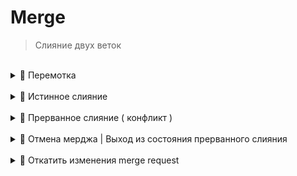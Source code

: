 
# Merge
> Слияние двух веток  

<br>

  
<details>
<summary> 🔹 Перемотка </summary>
  
<br>

https://github.com/webster6667/documentation/assets/83826752/5bde9959-9cf3-44d4-b048-25e879e355d4    

👆 Смена вершины ветки `master`, на коммит вершины ветки `fix`  
&emsp;&emsp; ❗ Произойдет только в том случаи, если вершиной ветки `master` будет тот коммит, от которого был создан `fix`

</details>

  
<br>

   

<details>
<summary> 🔹 Истинное слияние </summary>

<br>

```shell
git merge feature
```
👆 Создание нового комита, в котором обьеденены комиты из двух веток


</details>

<br>

<details>
<summary> 🔹 Прерванное слияние ( конфликт ) </summary>

<br>

👆 Состояние когда на ветках в одном и том же месте кода, были выполненны разные изменения, и при попытки слияния образовался конфликт

&emsp;&emsp; 🎯 Проект переходит в состояние `прерванного коммита`, требуя от разработчика решения конфликта, и последующего коммита

&emsp;&emsp; 📗 Пока конфликт не решен, коммит который мы хотим слить в ветку `HEAD`, записываеться в переменную `MERGE_HEAD`

</details>

<br>

<details>
<summary> 🔹 Отмена мерджа | Выход из состояния прерванного слияния</summary>
  
<br>

🎯 `git reset --hard`   
&emsp;&emsp; 👆 Откинет на состояние ветки, до попытки слияни, но сотрет все незакомиченные изменения в `workDirectory`  

🎯 `git reset --merge`   
&emsp;&emsp; 👆 Откинет на состояние ветки, до попытки слияни, но сохранит все незакомиченные изменения, которые не учавствовали в слиянии

🛑 Лучше сделать комит перед мерджем, так как при откате можно запутаться, а лишний коммит потом засквошить



</details>

<br>

<details>
<summary> 🔹 Откатить изменения merge request</summary>

<br>

```shell
git reset --hard 'comitHashBeforeMergeRequestOnBranch'
```
👆 Переключиться на комит до комита слияния  


</details>

